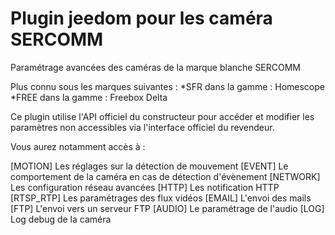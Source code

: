 # Plugin jeedom pour les caméra SERCOMM

Paramétrage avancées des caméras de la marque blanche SERCOMM

Plus connu sous les marques suivantes :
*SFR dans la gamme : Homescope
*FREE dans la gamme : Freebox Delta

Ce plugin utilise l'API officiel du constructeur pour accéder et modifier les paramètres non accessibles via l'interface officiel du revendeur.

Vous aurez notamment accès à :

[MOTION] Les réglages sur la détection de mouvement
[EVENT] Le comportement de la caméra en cas de détection d'évènement
[NETWORK] Les configuration réseau avancées
[HTTP] Les notification HTTP
[RTSP_RTP] Les paramétrages des flux vidéos
[EMAIL] L'envoi des mails
[FTP] L'envoi vers un serveur FTP
[AUDIO] Le paramétrage de l'audio
[LOG] Log debug de la caméra
